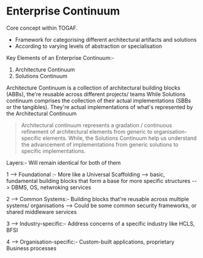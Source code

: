 # Enterprise Continuum

Core concept within TOGAF. 

- Framework for categorising different architectural artifacts and solutions
- According to varying levels of abstraction or specialisation
  
Key Elements of an Enterprise Continuum:-

1. Architecture Continuum
2. Solutions Continuum


Architecture Continuum is a collection of architectural building blocks (ABBs), the're reusable across different projects/ teams
While Solutions continuum comprises the collection of their actual implementations (SBBs or the tangibles). They're actual implementations of what's represented by the Architectural Continuum

> Architectural continuum represents a gradation / continuous refinement of architectural elements from generic to organisation-specific elements. While, the Solutions Continuum help us understand the advancement of implementations from generic solutions to specific implementations.

Layers:- Will remain identical for both of them

1 --> Foundational :-  More like a Universal Scaffolding --> basic, fundamental building blocks that form a base for more specific structures --> DBMS, OS, netwroking services

2 --> Common Systems:- Building blocks that're reusable across multiple systems/ organisations --> Could be some common security frameworks, or shared middleware services

3 --> Industry-specific:- Address concerns of a specific industry like HCLS, BFSI

4 --> Organisation-specific:- Custom-built applications, proprietary Business processes


